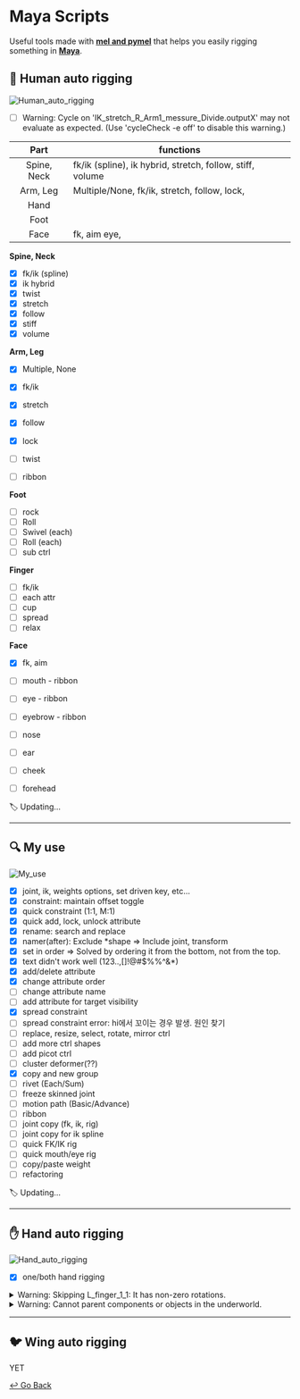 # Maya Scripts

Useful tools made with [**mel and pymel**](https://help.autodesk.com/cloudhelp/2020/ENU/Maya-Tech-Docs/PyMel/index.html) that helps you easily rigging something in **[Maya](https://www.autodesk.com/products/maya/overview?support=ADVANCED&plc=MAYA&term=3-YEAR&quantity=1)**.

## :couple: Human auto rigging

![Human_auto_rigging](https://github.com/lisy0123/Maya_Scripts/blob/master/Human_auto_rigging.png)

- [ ] Warning: Cycle on 'IK_stretch_R_Arm1_messure_Divide.outputX' may not evaluate as expected.  (Use 'cycleCheck -e off' to disable this warning.)

|    Part     | functions                                                 |
| :---------: | --------------------------------------------------------- |
| Spine, Neck | fk/ik (spline), ik hybrid, stretch, follow, stiff, volume |
|  Arm, Leg   | Multiple/None, fk/ik,  stretch, follow, lock,             |
|    Hand     |                                                           |
|    Foot     |                                                           |
|    Face     | fk, aim eye,                                              |

**Spine, Neck**

- [x] fk/ik (spline)
- [x] ik hybrid
- [x] twist
- [x] stretch
- [x] follow 
- [x] stiff
- [x] volume

**Arm, Leg**

- [x] Multiple, None

- [x] fk/ik

- [x] stretch
- [x] follow
- [x] lock
- [ ] twist
- [ ] ribbon

**Foot**

- [ ] rock
- [ ] Roll
- [ ] Swivel (each)
- [ ] Roll (each)
- [ ] sub ctrl

**Finger**

- [ ] fk/ik
- [ ] each attr
- [ ] cup
- [ ] spread
- [ ] relax

**Face**

- [x] fk, aim

- [ ] mouth - ribbon
- [ ] eye - ribbon
- [ ]  eyebrow - ribbon
- [ ] nose
- [ ] ear
- [ ]  cheek
- [ ] forehead

:label: Updating...

---

## :mag: My use

![My_use](https://github.com/lisy0123/Maya_Scripts/blob/master/My_use.png)

- [x] joint, ik, weights options, set driven key, etc...
- [x] constraint: maintain offset toggle
- [x] quick constraint (1:1, M:1)
- [x] quick add, lock, unlock attribute
- [x] rename: search and replace
- [x] namer(after): Exclude *shape => Include joint, transform
- [x] set in order => Solved by ordering it from the bottom, not from the top.
- [x] text didn't work well (123..,[]!@#$%%^&*)
- [x] add/delete attribute
- [x] change attribute order
- [ ] change attribute name
- [ ] add attribute for target visibility
- [x] spread constraint
- [ ] spread constraint error: hi에서 꼬이는 경우 발생. 원인 찾기
- [ ] replace, resize, select, rotate, mirror ctrl
- [ ] add more ctrl shapes
- [ ] add picot ctrl
- [ ] cluster deformer(??)
- [x] copy and new group
- [ ] rivet (Each/Sum)
- [ ] freeze skinned joint
- [ ] motion path (Basic/Advance)
- [ ] ribbon
- [ ] joint copy (fk, ik, rig)
- [ ] joint copy for ik spline
- [ ] quick FK/IK rig
- [ ] quick mouth/eye rig
- [ ] copy/paste weight
- [ ] refactoring

:label: Updating...

---

## :hand: Hand auto rigging

![Hand_auto_rigging](https://github.com/lisy0123/Maya_Scripts/blob/master/Hand_auto_rigging.png)

- [x] one/both hand rigging

<details>
  <summary> Warning: Skipping L_finger_1_1: It has non-zero rotations. </summary>
  <div markdown="1">

```python
# If I freeze the joint's transforms, rotation values will be added to the joint orient and the rotation will become (0,0,0).
# So freeze transforms first and orient next.
```

  </div>
</details>

<details>
  <summary> Warning: Cannot parent components or objects in the underworld. </summary>
  <div markdown="1">

```python
import maya.cmds as cmds

cmds.circle(n="cir1")
cmds.circle(n="cir2")
cmds.parent("cir1", "cir2")
# No Warning, but uncomfortable

cir1 = cmds.circle()
cir2 = cmds.circle()
cmds.parent(cir1, cir2)
# Warning: Cannot parent components or objects in the underworld.
print cir1, cir2
# [u'nurbsCircle1', u'makeNurbCircle1'] [u'nurbsCircle2', u'makeNurbCircle2']

cir1 = cmds.circle()[0]
cir2 = cmds.circle()[0]
cmds.parent(cir1, cir2)
# No Warning
print cir1, cir2
# nurbsCircle1 nurbsCircle2
```

  </div>
</details>

---

## :bird: Wing auto rigging

YET



[↩️ Go Back](https://github.com/lisy0123/Study)

